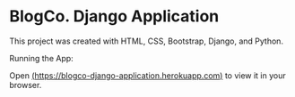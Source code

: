 # BlogCo. Django Application

This project was created with HTML, CSS, Bootstrap, Django, and Python.

Running the App: 

Open [(https://blogco-django-application.herokuapp.com)](https://blogco-django-application.herokuapp.com) to view it in your browser.

